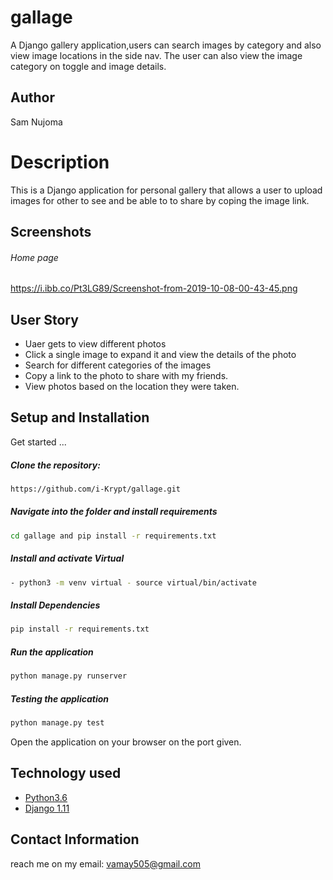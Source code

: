 # gallage
A Django gallery application,users can search images by category and also view image locations in the side nav. 
The user can also view the image category on toggle and image details.
## Author  
Sam Nujoma
  
# Description  
This is a Django application for personal gallery that allows a user to upload images for other to see and be able to to share by coping the image link.
    
## Screenshots 
###### Home page
 
<https://i.ibb.co/Pt3LG89/Screenshot-from-2019-10-08-00-43-45.png>
 
## User Story  
  
* Uaer gets to view different photos
* Click a single image to expand it and view the details of the photo  
* Search for different categories of the images 
* Copy a link to the photo to share with my friends.  
* View photos based on the location they were taken.  
  

  
## Setup and Installation  
Get started ...
  
##### Clone the repository:  
 ```bash 
https://github.com/i-Krypt/gallage.git
```
##### Navigate into the folder and install requirements  
 ```bash 
cd gallage and pip install -r requirements.txt 
```
##### Install and activate Virtual
 ```bash 
- python3 -m venv virtual - source virtual/bin/activate  
```  
##### Install Dependencies  
 ```bash 
 pip install -r requirements.txt 
```  
##### Run the application  
 ```bash 
 python manage.py runserver 
``` 
##### Testing the application  
 ```bash 
 python manage.py test 
```
Open the application on your browser on the port given.  
   
## Technology used  
  
* [Python3.6](https://www.python.org/)  
* [Django 1.11](https://docs.djangoproject.com/en/2.2/)  
 
## Contact Information   
reach me on my email: vamay505@gmail.com
